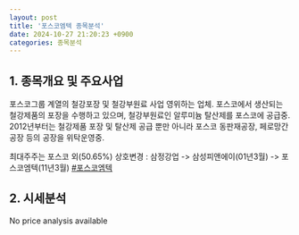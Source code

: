 ```yaml
---
layout: post
title: '포스코엠텍 종목분석'
date: 2024-10-27 21:20:23 +0900
categories: 종목분석
---
```


## 1. 종목개요 및 주요사업

포스코그룹 계열의 철강포장 및 철강부원료 사업 영위하는 업체. 포스코에서 생산되는 철강제품의 포장을 수행하고 있으며, 철강부원료인 알루미늄 탈산제를 포스코에 공급중. 2012년부터는 철강제품 포장 및 탈산제 공급 뿐만 아니라 포스코 동판재공장, 페로망간공장 등의 공장을 위탁운영중. 

최대주주는 포스코 외(50.65%) 상호변경 : 삼정강업 -> 삼성피앤에이(01년3월) -> 포스코엠텍(11년3월)
[#포스코엠텍](#)

## 2. 시세분석

No price analysis available
